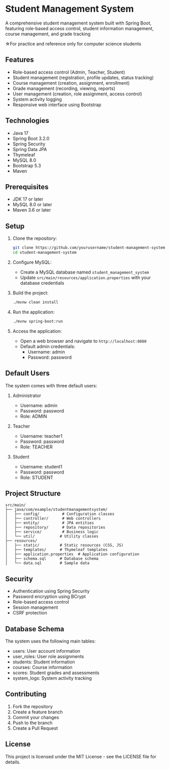 # Student Management System

A comprehensive student management system built with Spring Boot, featuring role-based access control, student information management, course management, and grade tracking

☆For practice and reference only for computer science students

## Features

- Role-based access control (Admin, Teacher, Student)
- Student management (registration, profile updates, status tracking)
- Course management (creation, assignment, enrollment)
- Grade management (recording, viewing, reports)
- User management (creation, role assignment, access control)
- System activity logging
- Responsive web interface using Bootstrap

## Technologies

- Java 17
- Spring Boot 3.2.0
- Spring Security
- Spring Data JPA
- Thymeleaf
- MySQL 8.0
- Bootstrap 5.3
- Maven

## Prerequisites

- JDK 17 or later
- MySQL 8.0 or later
- Maven 3.6 or later

## Setup

1. Clone the repository:
   ```bash
   git clone https://github.com/yourusername/student-management-system.git
   cd student-management-system
   ```

2. Configure MySQL:
   - Create a MySQL database named `student_management_system`
   - Update `src/main/resources/application.properties` with your database credentials

3. Build the project:
   ```bash
   ./mvnw clean install
   ```

4. Run the application:
   ```bash
   ./mvnw spring-boot:run
   ```

5. Access the application:
   - Open a web browser and navigate to `http://localhost:8080`
   - Default admin credentials:
     - Username: admin
     - Password: password

## Default Users

The system comes with three default users:

1. Administrator
   - Username: admin
   - Password: password
   - Role: ADMIN

2. Teacher
   - Username: teacher1
   - Password: password
   - Role: TEACHER

3. Student
   - Username: student1
   - Password: password
   - Role: STUDENT

## Project Structure

```
src/main/
├── java/com/example/studentmanagementsystem/
│   ├── config/          # Configuration classes
│   ├── controller/      # Web controllers
│   ├── entity/          # JPA entities
│   ├── repository/      # Data repositories
│   ├── service/         # Business logic
│   └── util/           # Utility classes
├── resources/
│   ├── static/         # Static resources (CSS, JS)
│   ├── templates/      # Thymeleaf templates
│   ├── application.properties  # Application configuration
│   ├── schema.sql      # Database schema
│   └── data.sql        # Sample data
```

## Security

- Authentication using Spring Security
- Password encryption using BCrypt
- Role-based access control
- Session management
- CSRF protection

## Database Schema

The system uses the following main tables:
- users: User account information
- user_roles: User role assignments
- students: Student information
- courses: Course information
- scores: Student grades and assessments
- system_logs: System activity tracking

## Contributing

1. Fork the repository
2. Create a feature branch
3. Commit your changes
4. Push to the branch
5. Create a Pull Request

## License

This project is licensed under the MIT License - see the LICENSE file for details. 